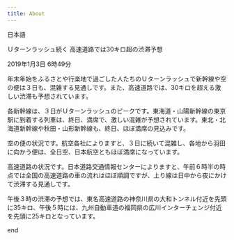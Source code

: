 ```yaml
---
title: About
---
```


日本語

Ｕターンラッシュ続く 高速道路では30キロ超の渋滞予想

2019年1月3日 6時49分

年末年始をふるさとや行楽地で過ごした人たちのＵターンラッシュで新幹線や空の便は３日も、混雑する見通しです。また、高速道路では、30キロを超える激しい渋滞も予想されています。

各新幹線は、３日がＵターンラッシュのピークです。東海道・山陽新幹線の東京駅に到着する列車は、終日、満席で、激しい混雑が予想されています。東北・北海道新幹線や秋田・山形新幹線も、終日、ほぼ満席の見込みです。

空の便の状況です。航空各社によりますと、３日に続いて混雑し、各地から羽田に向かう便は、全日空、日本航空ともほぼ満席になっています。

高速道路の状況です。日本道路交通情報センターによりますと、午前６時半の時点では全国の高速道路の車の流れはほぼ順調ですが、上り線は日中から夜にかけて渋滞する見通しです。

午後３時の渋滞の予想では、東名高速道路の神奈川県の大和トンネル付近を先頭に35キロ、午後５時には、九州自動車道の福岡県の広川インターチェンジ付近を先頭に25キロとなっています。


end

